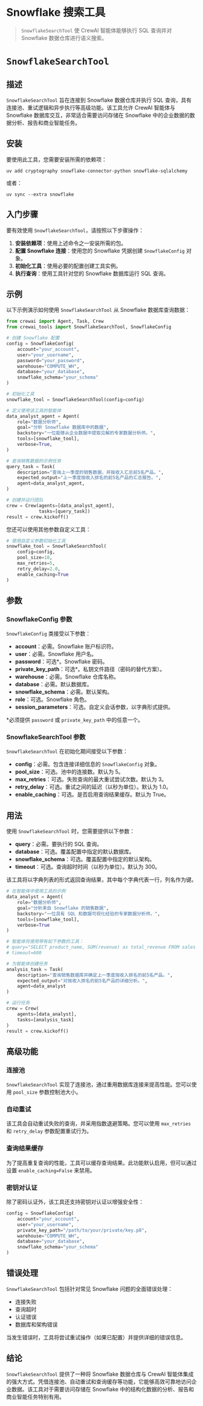 # Snowflake 搜索工具

> `SnowflakeSearchTool` 使 CrewAI 智能体能够执行 SQL 查询并对 Snowflake 数据仓库进行语义搜索。

# `SnowflakeSearchTool`

## 描述

`SnowflakeSearchTool` 旨在连接到 Snowflake 数据仓库并执行 SQL 查询，具有连接池、重试逻辑和异步执行等高级功能。该工具允许 CrewAI 智能体与 Snowflake 数据库交互，非常适合需要访问存储在 Snowflake 中的企业数据的数据分析、报告和商业智能任务。

## 安装

要使用此工具，您需要安装所需的依赖项：

```shell  theme={null}
uv add cryptography snowflake-connector-python snowflake-sqlalchemy
```

或者：

```shell  theme={null}
uv sync --extra snowflake
```

## 入门步骤

要有效使用 `SnowflakeSearchTool`，请按照以下步骤操作：

1. **安装依赖项**：使用上述命令之一安装所需的包。
2. **配置 Snowflake 连接**：使用您的 Snowflake 凭据创建 `SnowflakeConfig` 对象。
3. **初始化工具**：使用必要的配置创建工具实例。
4. **执行查询**：使用工具针对您的 Snowflake 数据库运行 SQL 查询。

## 示例

以下示例演示如何使用 `SnowflakeSearchTool` 从 Snowflake 数据库查询数据：

```python Code theme={null}
from crewai import Agent, Task, Crew
from crewai_tools import SnowflakeSearchTool, SnowflakeConfig

# 创建 Snowflake 配置
config = SnowflakeConfig(
    account="your_account",
    user="your_username",
    password="your_password",
    warehouse="COMPUTE_WH",
    database="your_database",
    snowflake_schema="your_schema"
)

# 初始化工具
snowflake_tool = SnowflakeSearchTool(config=config)

# 定义使用该工具的智能体
data_analyst_agent = Agent(
    role="数据分析师",
    goal="分析 Snowflake 数据库中的数据",
    backstory="一位能够从企业数据中提取见解的专家数据分析师。",
    tools=[snowflake_tool],
    verbose=True,
)

# 查询销售数据的示例任务
query_task = Task(
    description="查询上一季度的销售数据，并按收入汇总前5名产品。",
    expected_output="上一季度按收入排名的前5名产品的汇总报告。",
    agent=data_analyst_agent,
)

# 创建并运行团队
crew = Crew(agents=[data_analyst_agent], 
            tasks=[query_task])
result = crew.kickoff()
```

您还可以使用其他参数自定义工具：

```python Code theme={null}
# 使用自定义参数初始化工具
snowflake_tool = SnowflakeSearchTool(
    config=config,
    pool_size=10,
    max_retries=5,
    retry_delay=2.0,
    enable_caching=True
)
```

## 参数

### SnowflakeConfig 参数

`SnowflakeConfig` 类接受以下参数：

* **account**：必需。Snowflake 账户标识符。
* **user**：必需。Snowflake 用户名。
* **password**：可选*。Snowflake 密码。
* **private\_key\_path**：可选*。私钥文件路径（密码的替代方案）。
* **warehouse**：必需。Snowflake 仓库名称。
* **database**：必需。默认数据库。
* **snowflake\_schema**：必需。默认架构。
* **role**：可选。Snowflake 角色。
* **session\_parameters**：可选。自定义会话参数，以字典形式提供。

*必须提供 `password` 或 `private_key_path` 中的任意一个。

### SnowflakeSearchTool 参数

`SnowflakeSearchTool` 在初始化期间接受以下参数：

* **config**：必需。包含连接详细信息的 `SnowflakeConfig` 对象。
* **pool\_size**：可选。池中的连接数。默认为 5。
* **max\_retries**：可选。失败查询的最大重试尝试次数。默认为 3。
* **retry\_delay**：可选。重试之间的延迟（以秒为单位）。默认为 1.0。
* **enable\_caching**：可选。是否启用查询结果缓存。默认为 True。

## 用法

使用 `SnowflakeSearchTool` 时，您需要提供以下参数：

* **query**：必需。要执行的 SQL 查询。
* **database**：可选。覆盖配置中指定的默认数据库。
* **snowflake\_schema**：可选。覆盖配置中指定的默认架构。
* **timeout**：可选。查询超时时间（以秒为单位）。默认为 300。

该工具将以字典列表的形式返回查询结果，其中每个字典代表一行，列名作为键。

```python Code theme={null}
# 在智能体中使用工具的示例
data_analyst = Agent(
    role="数据分析师",
    goal="分析来自 Snowflake 的销售数据",
    backstory="一位具有 SQL 和数据可视化经验的专家数据分析师。",
    tools=[snowflake_tool],
    verbose=True
)

# 智能体将使用带有如下参数的工具：
# query="SELECT product_name, SUM(revenue) as total_revenue FROM sales GROUP BY product_name ORDER BY total_revenue DESC LIMIT 5"
# timeout=600

# 为智能体创建任务
analysis_task = Task(
    description="查询销售数据库并确定上一季度按收入排名的前5名产品。",
    expected_output="对按收入排名的前5名产品的详细分析。",
    agent=data_analyst
)

# 运行任务
crew = Crew(
    agents=[data_analyst], 
    tasks=[analysis_task]
)
result = crew.kickoff()
```

## 高级功能

### 连接池

`SnowflakeSearchTool` 实现了连接池，通过重用数据库连接来提高性能。您可以使用 `pool_size` 参数控制池大小。

### 自动重试

该工具会自动重试失败的查询，并采用指数退避策略。您可以使用 `max_retries` 和 `retry_delay` 参数配置重试行为。

### 查询结果缓存

为了提高重复查询的性能，工具可以缓存查询结果。此功能默认启用，但可以通过设置 `enable_caching=False` 来禁用。

### 密钥对认证

除了密码认证外，该工具还支持密钥对认证以增强安全性：

```python Code theme={null}
config = SnowflakeConfig(
    account="your_account",
    user="your_username",
    private_key_path="/path/to/your/private/key.p8",
    warehouse="COMPUTE_WH",
    database="your_database",
    snowflake_schema="your_schema"
)
```

## 错误处理

`SnowflakeSearchTool` 包括针对常见 Snowflake 问题的全面错误处理：

* 连接失败
* 查询超时
* 认证错误
* 数据库和架构错误

当发生错误时，工具将尝试重试操作（如果已配置）并提供详细的错误信息。

## 结论

`SnowflakeSearchTool` 提供了一种将 Snowflake 数据仓库与 CrewAI 智能体集成的强大方式。凭借连接池、自动重试和查询缓存等功能，它能够高效可靠地访问企业数据。该工具对于需要访问存储在 Snowflake 中的结构化数据的分析、报告和商业智能任务特别有用。